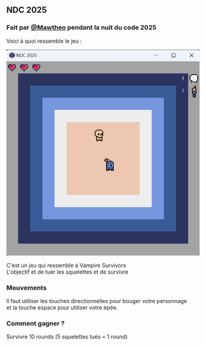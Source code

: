 ## NDC 2025

### Fait par [@Mawtheo](https://www.github.com/Mawtheo) pendant la nuit du code 2025

Voici à quoi ressemble le jeu :

![screenshot du jeu](/pictures/screenshot.png)

C'est un jeu qui ressemble à Vampire Survivors  
L'objectif et de tuer les squelettes et de survivre

### Mouvements

Il faut utiliser les touches directionnelles pour bouger votre personnage  
et la touche espace pour utiliser votre épée.

### Comment gagner ?

Survivre 10 rounds (5 squelettes tués = 1 round)